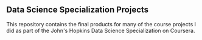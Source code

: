 ## Data Science Specialization Projects
This repository contains the final products for many of the course projects I did as part of the John's Hopkins Data Science Specialization on Coursera.